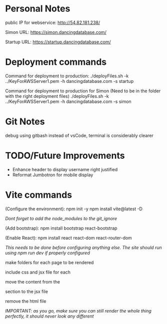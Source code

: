 # Personal Notes

public IP for webservice: http://54.82.181.238/

Simon URL: https://simon.dancingdatabase.com/

Startup URL: https://startup.dancingdatabase.com/

# Deployment commands

Command for deployment to production:
./deployFiles.sh -k ../KeyForAWSServer1.pem -h dancingdatabase.com -s startup

Command for deployment to production for Simon (Need to be in the folder with the right deployment files)
./deployFiles.sh -k ../KeyForAWSServer1.pem -h dancingdatabase.com -s simon

# Git Notes

debug using gitbash instead of vsCode, terminal is considerably clearer

# TODO/Future Improvements

- Enhance header to display username right justified
- Reformat Jumbotron for mobile display

# Vite commands

(Configure the environment):
npm init -y
npm install vite@latest -D

*Dont forget to add the node_modules to the git_ignore*

(Add bootstrap):
npm install bootstrap react-bootstrap

(Enable React):
npm install react react-dom react-router-dom

*This needs to be done before configuring anything else. The site should run using npm run dev if properly configured*


make folders for each page to be rendered

include css and jsx file for each

move the content from the <main> section to the jsx file

remove the html file



*IMPORTANT: as you go, make sure you can still render the whole thing perfectly, it should never look any different*